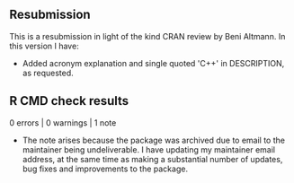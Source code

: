 ## Resubmission

This is a resubmission in light of the kind CRAN review by Beni Altmann.
In this version I have:

* Added acronym explanation and single quoted 'C++' in DESCRIPTION, as requested.


## R CMD check results

0 errors | 0 warnings | 1 note

* The note arises because the package was archived due to email to the maintainer being undeliverable. I have updating my maintainer email address, at the same time as making a substantial number of updates, bug fixes and improvements to the package.
